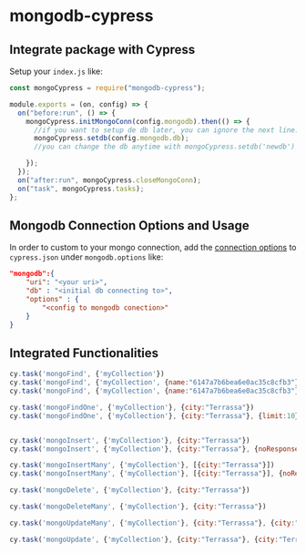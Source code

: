 # mongodb-cypress

## Integrate package with Cypress

Setup your `index.js` like:

```JavaScript
const mongoCypress = require("mongodb-cypress");

module.exports = (on, config) => {
  on("before:run", () => {
    mongoCypress.initMongoConn(config.mongodb).then(() => {
      //if you want to setup de db later, you can ignore the next line:
      mongoCypress.setdb(config.mongodb.db);
      //you can change the db anytime with mongoCypress.setdb('newdb')

    });
  });
  on("after:run", mongoCypress.closeMongoConn);
  on("task", mongoCypress.tasks);
};
```

## Mongodb Connection Options and Usage

In order to custom to your mongo connection, add the [connection options](https://docs.mongodb.com/drivers/node/current/fundamentals/connection/#connection-options) to `cypress.json` under `mongodb.options` like:

```JSON
"mongodb":{
    "uri": "<your uri>",
    "db" : "<initial db connecting to>",
    "options" : {
        "<config to mongodb conection>"
    }
}
```

## Integrated Functionalities

```JavaScript
cy.task('mongoFind', {'myCollection'})
cy.task('mongoFind', {'myCollection', {name:"6147a7b6bea6e0ac35c8cfb3"}})
cy.task('mongoFind', {'myCollection', {name:"6147a7b6bea6e0ac35c8cfb3"}, {limit:10}})

cy.task('mongoFindOne', {'myCollection'}, {city:"Terrassa"})
cy.task('mongoFindOne', {'myCollection'}, {city:"Terrassa"}, {limit:10})


cy.task('mongoInsert', {'myCollection'}, {city:"Terrassa"})
cy.task('mongoInsert', {'myCollection'}, {city:"Terrassa"}, {noResponse:false})

cy.task('mongoInsertMany', {'myCollection'}, [{city:"Terrassa"}])
cy.task('mongoInsertMany', {'myCollection'}, [{city:"Terrassa"}], {noResponse:false})

cy.task('mongoDelete', {'myCollection'}, {city:"Terrassa"})

cy.task('mongoDeleteMany', {'myCollection'}, {city:"Terrassa"})

cy.task('mongoUpdateMany', {'myCollection'}, {city:"Terrassa"}, {city:"Terrassa", cp:08224 })

cy.task('mongoUpdate', {'myCollection'}, {city:"Terrassa"}, {city:"Terrassa", cp:08224 })
```
